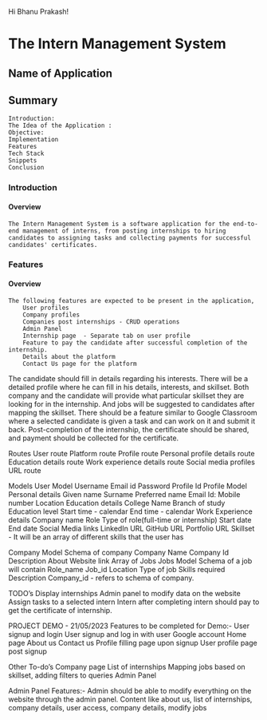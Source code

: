 Hi Bhanu Prakash!

# The Intern Management System
## Name of Application 

## Summary
    Introduction:
    The Idea of the Application :
    Objective:
    Implementation
    Features
    Tech Stack
    Snippets
    Conclusion 

### Introduction 
#### Overview

    The Intern Management System is a software application for the end-to-end management of interns, from posting internships to hiring candidates to assigning tasks and collecting payments for successful candidates' certificates.


### Features
#### Overview
    The following features are expected to be present in the application,
        User profiles
        Company profiles
        Companies post internships - CRUD operations
        Admin Panel
        Internship page  - Separate tab on user profile 
        Feature to pay the candidate after successful completion of the internship.
        Details about the platform
        Contact Us page for the platform


The candidate should fill in details regarding his interests. There will be a detailed profile where he can fill in his details, interests, and skillset.
Both company and the candidate will provide what particular skillset they are looking for in the internship. And jobs will be suggested to candidates after mapping the skillset.
There should be a feature similar to Google Classroom where a selected candidate is given a task and can work on it and submit it back.
Post-completion of the internship, the certificate should be shared, and payment should be collected for the certificate.


Routes
    User route
    Platform route
    Profile route
    Personal profile details route
    Education details route
    Work experience details route
    Social media profiles URL route


Models
User Model
Username
Email id
Password
Profile Id
Profile Model
Personal details
Given name 
Surname
Preferred name
Email Id:
Mobile number 
Location
Education details
College Name
Branch of study
Education level
Start time - calendar 
End time - calendar 
Work Experience details
Company name
Role
Type of role(full-time or internship)
Start date
End date
Social Media links
LinkedIn URL
GitHub URL
Portfolio URL
Skillset - It will be an array of different skills that the user has


Company Model
Schema of company
Company Name
Company Id 
Description
About
Website link
Array of Jobs
Jobs Model
Schema of a job will contain
Role_name
Job_id
Location
Type of job
Skills required
Description
Company_id - refers to schema of company.




TODO’s
Display internships
Admin panel to modify data on the website
Assign tasks to a selected intern
Intern after completing intern should pay to get the certificate of internship.
 







PROJECT DEMO - 21/05/2023
Features to be completed for Demo:-
User signup and login
User signup and log in with user Google account
Home page
About us
Contact us
Profile filling page upon signup
User profile page post signup

Other To-do’s 
Company page
List of internships
Mapping jobs based on skillset, adding filters to queries
Admin Panel



Admin Panel Features:-
Admin should be able to modify everything on the website through the admin panel. 
Content like about us, list of internships, company details, user access, company details, modify jobs
